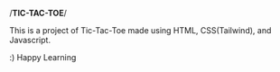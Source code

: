 /************TIC-TAC-TOE************/

This is a project of Tic-Tac-Toe made using HTML, CSS(Tailwind), and Javascript.

:) Happy Learning
